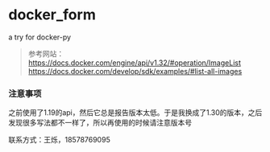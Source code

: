# docker_form
a try for docker-py

>参考网站：
https://docs.docker.com/engine/api/v1.32/#operation/ImageList
https://docs.docker.com/develop/sdk/examples/#list-all-images

### 注意事项

之前使用了1.19的api，然后它总是报告版本太低。于是我换成了1.30的版本，之后发现很多写法都不一样了，所以再使用的时候请注意版本号

联系方式：王烁，18578769095


